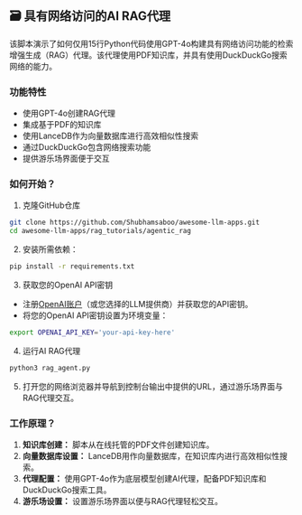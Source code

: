 ## 🗃️ 具有网络访问的AI RAG代理 
该脚本演示了如何仅用15行Python代码使用GPT-4o构建具有网络访问功能的检索增强生成（RAG）代理。该代理使用PDF知识库，并具有使用DuckDuckGo搜索网络的能力。

### 功能特性

- 使用GPT-4o创建RAG代理
- 集成基于PDF的知识库
- 使用LanceDB作为向量数据库进行高效相似性搜索
- 通过DuckDuckGo包含网络搜索功能
- 提供游乐场界面便于交互

### 如何开始？

1. 克隆GitHub仓库
```bash
git clone https://github.com/Shubhamsaboo/awesome-llm-apps.git
cd awesome-llm-apps/rag_tutorials/agentic_rag
```

2. 安装所需依赖：

```bash
pip install -r requirements.txt
```

3. 获取您的OpenAI API密钥

- 注册[OpenAI账户](https://platform.openai.com/)（或您选择的LLM提供商）并获取您的API密钥。
- 将您的OpenAI API密钥设置为环境变量：
```bash
export OPENAI_API_KEY='your-api-key-here'
```

4. 运行AI RAG代理 
```bash
python3 rag_agent.py
```
5. 打开您的网络浏览器并导航到控制台输出中提供的URL，通过游乐场界面与RAG代理交互。

### 工作原理？

1. **知识库创建：** 脚本从在线托管的PDF文件创建知识库。
2. **向量数据库设置：** LanceDB用作向量数据库，在知识库内进行高效相似性搜索。
3. **代理配置：** 使用GPT-4o作为底层模型创建AI代理，配备PDF知识库和DuckDuckGo搜索工具。
4. **游乐场设置：** 设置游乐场界面以便与RAG代理轻松交互。
